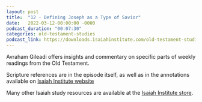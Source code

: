 ```yaml
---
layout: post
title:  "12 - Defining Joseph as a Type of Savior"
date:   2022-03-12-00:00:00 -0000
podcast_duration: "00:07:30"
categories: old-testament-studies
podcast_link: https://downloads.isaiahinstitute.com/old-testament-studies/II-OT-12.mp3
---
```

Avraham Gileadi offers insights and commentary on specific parts of weekly readings from the Old Testament.

Scripture references are in the episode itself, as well as in the annotations available on [Isaiah Institute website](https://isaiahinstitute.com/studies-in-the-old-testament/)

Many other Isaiah study resources are available at the [Isaiah Institute store](https://isaiahinstitute.com/store/).
